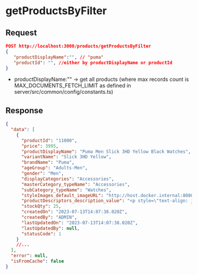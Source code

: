 # getProductsByFilter

## Request

```json
POST http://localhost:3000/products/getProductsByFilter
{
   "productDisplayName":"", // "puma"
   "productId": "", //either by productDisplayName or productId
}
```

- productDisplayName:"" -> get all products (where max records count is MAX_DOCUMENTS_FETCH_LIMIT as defined in server/src/common/config/constants.ts)

## Response

```json
{
  "data": [
    {
      "productId": "11000",
      "price": 3995,
      "productDisplayName": "Puma Men Slick 3HD Yellow Black Watches",
      "variantName": "Slick 3HD Yellow",
      "brandName": "Puma",
      "ageGroup": "Adults-Men",
      "gender": "Men",
      "displayCategories": "Accessories",
      "masterCategory_typeName": "Accessories",
      "subCategory_typeName": "Watches",
      "styleImages_default_imageURL": "http://host.docker.internal:8080/images/11000.jpg",
      "productDescriptors_description_value": "<p style=\"text-align: justify;\">Stylish and comfortable, ...",
      "stockQty": 25,
      "createdOn": "2023-07-13T14:07:38.020Z",
      "createdBy": "ADMIN",
      "lastUpdatedOn": "2023-07-13T14:07:38.020Z",
      "lastUpdatedBy": null,
      "statusCode": 1
    }
    //...
  ],
  "error": null,
  "isFromCache": false
}
```

